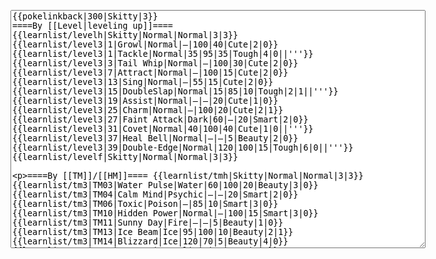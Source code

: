 </p><textarea readonly="" accesskey="," id="wpTextbox1" cols="80" rows="25" style="" class="mw-editfont-monospace" lang="en" dir="ltr" name="wpTextbox1">{{pokelinkback|300|Skitty|3}}
====By [[Level|leveling up]]====
{{learnlist/levelh|Skitty|Normal|Normal|3|3}}
{{learnlist/level3|1|Growl|Normal|—|100|40|Cute|2|0}}
{{learnlist/level3|1|Tackle|Normal|35|95|35|Tough|4|0||'''}}
{{learnlist/level3|3|Tail Whip|Normal|—|100|30|Cute|2|0}}
{{learnlist/level3|7|Attract|Normal|—|100|15|Cute|2|0}}
{{learnlist/level3|13|Sing|Normal|—|55|15|Cute|2|0}}
{{learnlist/level3|15|DoubleSlap|Normal|15|85|10|Tough|2|1||'''}}
{{learnlist/level3|19|Assist|Normal|—|—|20|Cute|1|0}}
{{learnlist/level3|25|Charm|Normal|—|100|20|Cute|2|1}}
{{learnlist/level3|27|Faint Attack|Dark|60|—|20|Smart|2|0}}
{{learnlist/level3|31|Covet|Normal|40|100|40|Cute|1|0||'''}}
{{learnlist/level3|37|Heal Bell|Normal|—|—|5|Beauty|2|0}}
{{learnlist/level3|39|Double-Edge|Normal|120|100|15|Tough|6|0||'''}}
{{learnlist/levelf|Skitty|Normal|Normal|3|3}}

====By [[TM]]/[[HM]]====
{{learnlist/tmh|Skitty|Normal|Normal|3|3}}
{{learnlist/tm3|TM03|Water Pulse|Water|60|100|20|Beauty|3|0}}
{{learnlist/tm3|TM04|Calm Mind|Psychic|—|—|20|Smart|2|0}}
{{learnlist/tm3|TM06|Toxic|Poison|—|85|10|Smart|3|0}}
{{learnlist/tm3|TM10|Hidden Power|Normal|—|100|15|Smart|3|0}}
{{learnlist/tm3|TM11|Sunny Day|Fire|—|—|5|Beauty|1|0}}
{{learnlist/tm3|TM13|Ice Beam|Ice|95|100|10|Beauty|2|1}}
{{learnlist/tm3|TM14|Blizzard|Ice|120|70|5|Beauty|4|0}}
{{learnlist/tm3|TM17|Protect|Normal|—|—|10|Cute|1|0}}
{{learnlist/tm3|TM18|Rain Dance|Water|—|—|5|Tough|1|0}}
{{learnlist/tm3|TM20|Safeguard|Normal|—|—|25|Beauty|1|0}}
{{learnlist/tm3|TM21|Frustration|Normal|—|100|20|Cute|1|0||'''}}
{{learnlist/tm3|TM22|SolarBeam|Grass|120|100|10|Cool|4|0}}
{{learnlist/tm3|TM23|Iron Tail|Steel|100|75|15|Cool|1|4}}
{{learnlist/tm3|TM24|Thunderbolt|Electric|95|100|15|Cool|4|0}}
{{learnlist/tm3|TM25|Thunder|Electric|120|70|10|Cool|2|2}}
{{learnlist/tm3|TM27|Return|Normal|—|100|20|Cute|1|0||'''}}
{{learnlist/tm3|TM28|Dig|Ground|60|100|10|Smart|1|0}}
{{learnlist/tm3|TM30|Shadow Ball|Ghost|80|100|15|Smart|3|0}}
{{learnlist/tm3|TM32|Double Team|Normal|—|—|15|Cool|2|0}}
{{learnlist/tm3|TM34|Shock Wave|Electric|60|—|20|Cool|2|0}}
{{learnlist/tm3|TM42|Facade|Normal|70|100|20|Cute|2|0||'''}}
{{learnlist/tm3|TM43|Secret Power|Normal|70|100|20|Smart|1|0||'''}}
{{learnlist/tm3|TM44|Rest|Psychic|—|—|10|Cute|2|0}}
{{learnlist/tm3|TM45|Attract|Normal|—|100|15|Cute|2|0}}
{{learnlist/tm3|HM05|Flash|Normal|—|70|20|Beauty|3|0}}
{{learnlist/tmf|Skitty|Normal|Normal|3|3}}

====By {{pkmn|breeding}}====
{{learnlist/breedh|Skitty|Normal|Normal|3|3}}
{{learnlist/breed3|{{MSP/3|133|Eevee}}{{MSP/3|161|Sentret}}{{MSP/3|162|Furret}}{{MSP/3|176|Togetic}}{{MSP/3|190|Aipom}}{{MSP/3|203|Girafarig}}&lt;br>{{MSP/3|303|Mawile}}{{MSP/3|311|Plusle}}{{MSP/3|312|Minun}}|Baton Pass|Normal|—|—|40|Cute|2|0}}
{{learnlist/breed3|{{MSP/3|216|Teddiursa}}{{MSP/3|217|Ursaring}}{{MSP/3|303|Mawile}}{{MSP/3|311|Plusle}}|Fake Tears|Dark|—|100|20|Smart|2|0}}
{{learnlist/breed3|{{MSP/3|032|Nidoran♂}}{{MSP/3|033|Nidorino}}{{MSP/3|058|Growlithe}}{{MSP/3|133|Eevee}}{{MSP/3|134|Vaporeon}}{{MSP/3|135|Jolteon}}&lt;br>{{MSP/3|136|Flareon}}{{MSP/3|161|Sentret}}{{MSP/3|162|Furret}}{{MSP/3|196|Espeon}}{{MSP/3|197|Umbreon}}{{MSP/3|311|Plusle}}&lt;br>{{MSP/3|312|Minun}}|Helping Hand|Normal|—|—|20|Smart|2|0}}
{{learnlist/breed3|{{MSP/3|054|Psyduck}} {{MSP/3|055|Golduck}}{{MSP/3|196|Espeon}}{{MSP/3|325|Spoink}}{{MSP/3|326|Grumpig}}{{MSP/3|327|Spinda}}|Psych Up|Normal|—|—|10|Smart|2|0}}
{{learnlist/breed3|{{MSP/3|352|Kecleon}}|Substitute|Normal|—|—|10|Smart|2|0}}
{{learnlist/breed3|{{MSP/3|190|Aipom}}|Tickle|Normal|—|100|20|Cute|3|0}}
{{learnlist/breed3|{{MSP/3|288|Vigoroth}}{{MSP/3|293|Whismur}}{{MSP/3|294|Loudred}}{{MSP/3|295|Exploud}}{{MSP/3|327|Spinda}}|Uproar|Normal|50|100|10|Cute|3|0||'''}}
{{learnlist/breed3|{{MSP/3|176|Togetic}}|Wish|Normal|—|—|10|Cute|3|0}}
{{learnlist/breedf|Skitty|Normal|Normal|3|3}}

====By [[Move Tutor|tutoring]]====
{{learnlist/tutorh|Skitty|Normal|Normal|3|3}}
{{learnlist/tutor3|Body Slam|Normal|85|100|15|Tough|1|4||'''|yes|yes|yes}}
{{learnlist/tutor3|Defense Curl|Normal|—|—|40|Cute|2|0|||no|yes|no}}
{{learnlist/tutor3|Double-Edge|Normal|120|100|15|Tough|6|0||'''|yes|yes|yes}}
{{learnlist/tutor3|Dream Eater|Psychic|100|100|15|Smart|2|2|||yes|yes|yes}}
{{learnlist/tutor3|Endure|Normal|—|—|10|Tough|2|0|||no|yes|no}}
{{learnlist/tutor3|Icy Wind|Ice|55|95|15|Beauty|1|3|||no|yes|yes}}
{{learnlist/tutor3|Mimic|Normal|—|—|10|Cute|1|0|||yes|yes|yes}}
{{learnlist/tutor3|Mud-Slap|Ground|20|100|10|Cute|2|1|||no|yes|no}}
{{learnlist/tutor3|Psych Up|Normal|—|—|10|Smart|2|0|||no|yes|no}}
{{learnlist/tutor3|Rollout|Rock|30|90|20|Tough|3|0|||no|yes|no}}
{{learnlist/tutor3|Sleep Talk|Normal|—|—|10|Cute|3|0|||no|yes|no}}
{{learnlist/tutor3|Snore|Normal|40|100|15|Cute|4|0||'''|no|yes|no}}
{{learnlist/tutor3|Substitute|Normal|—|—|10|Smart|2|0|||yes|yes|yes}}
{{learnlist/tutor3|Swagger|Normal|—|90|15|Cute|2|0|||no|yes|yes}}
{{learnlist/tutor3|Swift|Normal|60|—|20|Cool|2|0||'''|no|yes|no}}
{{learnlist/tutor3|Thunder Wave|Electric|—|100|20|Cool|2|1|||yes|yes|yes}}
{{learnlist/tutorf|Skitty|Normal|Normal|3|3}}

====By {{pkmn2|event}}s====
{{learnlist/eventh|Skitty|Normal|Normal|3|3}}
{{learnlist/event3|[[Pokémon Box Ruby &amp; Sapphire]] - {{DL|Pokémon Box Ruby &amp; Sapphire|Skitty Egg}}|Pay Day|Normal|40|100|20|Smart|1|0||'''}}
{{learnlist/event3|[[PokéPark (theme park)#Skitty|PokéPark Events]]|Rollout|Rock|30|90|20|Tough|3|0}}
{{learnlist/eventf|Skitty|Normal|Normal|3|3}}

[[fr:Skitty/Génération 3]]
[[it:Skitty/Mosse apprese in terza generazione]]
[[ja:エネコ/第六世代以前のおぼえるわざ]]
[[zh:向尾喵/第三世代招式表]]
